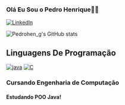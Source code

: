 
### Olá Eu Sou o Pedro Henrique🖐🏼

[![Linkedln](https://img.shields.io/badge/LinkedIn-0077B5?style=for-the-badge&logo=linkedin&logoColor=white)](https://www.linkedin.com/in/pedro-henrique-gomes-silva-6296452b6/) 

![Pedrohen_g's GitHub stats](https://github-readme-stats.vercel.app/api?username=pedrohen-g&show_icons=true&theme=dark)

## Linguagens De Programação
[![java](https://img.shields.io/badge/Java-ED8B00?style=for-the-badge&logo=openjdk&logoColor=white)](https://github.com/pedrohen-g/Java) 
[![C](https://img.shields.io/badge/C-00599C?style=for-the-badge&logo=c&logoColor=white)](https://github.com/pedrohen-g/C)
<br>
### Cursando Engenharia de Computação

#### Estudando POO Java!
